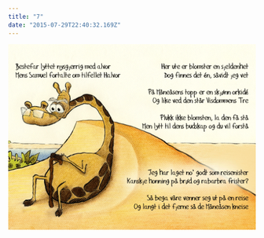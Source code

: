 ```yaml
---
title: "7"
date: "2015-07-29T22:40:32.169Z"
---
```


![Sjiraffen Samuel og Kolibrien Kris](./7_norsk.png)